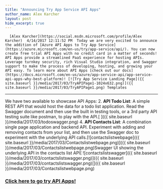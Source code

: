 ```yaml
---
title: "Announcing Try App Service API Apps"
author_name: Alex Karcher
layout: post
hide_excerpt: true
---
```

      [Alex Karcher](https://social.msdn.microsoft.com/profile/Alex Karcher)  4/14/2017 12:11:52 PM  Today we are very excited to announce the addition of [Azure API Apps to Try App Service](https://azure.microsoft.com/en-us/try/app-service/api/). You can now create free trial API Apps with no credit card in a matter of seconds! API Apps provide a streamlined PaaS experience for hosting APIs. Leverage turnkey security, rich Visual Studio integration, and Swagger support to make the process of developing, hosting, and growing your API easy. To learn more about API Apps [check out our docs](https://docs.microsoft.com/en-us/azure/app-service-api/app-service-api-apps-why-best-platform)! [![Try App Service Landing Page]({{ site.baseurl }}/media/2017/03/TryAPIPage1-1024x632.png)]({{ site.baseurl }}/media/2017/03/TryAPIPage1.png) Templates
---------

 We have two available to showcase API Apps:  2. **API Todo List**: A simple REST API that would host the data for a todo list application. Read the Swagger document and then use the built in testing tools, or a 3rd party API testing suite like postman, to play with the API.[ ]({{ site.baseurl }}/media/2017/03/todoswagger.png)
 4. **API Contacts List**: A combination single page application and backend API. Experiment with adding and removing contacts from your list, and then use the Swagger doc to experiment with the underlying API calls.[![contactslistwebpage]({{ site.baseurl }}/media/2017/03/Contactslistwebpage.png)]({{ site.baseurl }}/media/2017/03/Contactslistwebpage.png)Swagger UI showing the underlying API in the contacts list API[ ![contactslistswagger]({{ site.baseurl }}/media/2017/03/contactslistswagger.png)]({{ site.baseurl }}/media/2017/03/contactslistswagger.png)[]({{ site.baseurl }}/media/2017/03/Contactslistwebpage.png)
  ### [Click here to go try API Apps!](https://azure.microsoft.com/en-us/try/app-service/api/)

     